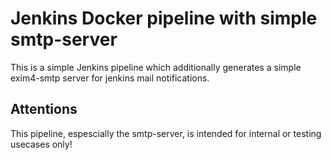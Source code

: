 # Jenkins Docker pipeline with simple smtp-server

This is a simple Jenkins pipeline which additionally generates a simple exim4-smtp server for jenkins mail notifications.

## Attentions

This pipeline, espescially the smtp-server, is intended for internal or testing usecases only!